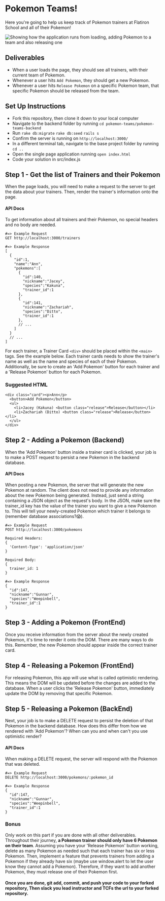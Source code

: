 # Pokemon Teams!

Here you're going to help us keep track of Pokemon trainers at Flatiron School and all of their Pokemon!

![Showing how the application runs from loading, adding Pokemon to a team and also releasing one](/assets/pokemon)

## Deliverables
- When a user loads the page, they should see all trainers, with their current team of Pokemon.
- Whenever a user hits `Add Pokemon`, they should get a new Pokemon.
- Whenever a user hits `Release Pokemon` on a specific Pokemon team, that specific Pokemon should be released from the team.

## Set Up Instructions
- Fork this repository, then clone it down to your local computer
- Navigate to the backend folder by running ```cd pokemon-teams/pokemon-teams-backend```
- Run ```rake db:migrate``` ```rake db:seed``` ```rails s```
- Confirm the server is running on ```http://localhost:3000/```
- In a different terminal tab, navigate to the base project folder by running ```cd ..```
- Open the single page application running ```open index.html```
- Code your solution in src/index.js

## Step 1 - Get the list of Trainers and their Pokemon
When the page loads, you will need to make a request to the server to get the data about your trainers. Then, render the trainer's information onto the page.

#### API Docs
To get information about all trainers and their Pokemon, no special headers and no body are needed.

```
#=> Example Request
GET http://localhost:3000/trainers

#=> Example Response
[
  {
    "id":1,
    "name":"Ann",
    "pokemons":[
      {
        "id":140,
        "nickname":"Jacey",
        "species":"Kakuna",
        "trainer_id":1
      },
      {
        "id":141,
        "nickname":"Zachariah",
        "species":"Ditto",
        "trainer_id":1
      },
      // ...
    ]
  }
  // ...
]
```

For each trainer, a Trainer Card `<div>` should be placed within the `<main>` tags. See the example below. Each trainer cards needs to show the trainer's name as well as the name and species of each of their Pokemon. Additionally, be sure to create an 'Add Pokemon' button for each trainer and a 'Release Pokemon' button for each Pokemon.

### Suggested HTML
```
<div class="card"><p>Ann</p>
  <button>Add Pokemon</button>
  <ul>
    <li>Jacey (Kakuna) <button class="release">Release</button></li>
    <li>Zachariah (Ditto) <button class="release">Release</button></li>
  </ul>
</div>
```

## Step 2 - Adding a Pokemon (Backend)

When the 'Add Pokemon' button inside a trainer card is clicked, your job is to make a POST request to persist a new Pokemon in the backend database.

#### API Docs
When posting a new Pokemon, the server that will generate the new Pokemon at random. The client does not need to provide any information about the new Pokemon being generated. Instead, just send a string containing a JSON object as the request's body. In the JSON, make sure the trainer_id key has the value of the trainer you want to give a new Pokemon to. This will tell your newly-created Pokemon which trainer it belongs to (remember database associations?😱).

```
#=> Example Request
POST http://localhost:3000/pokemons

Required Headers:
{
  'Content-Type': 'application/json'
}

Required Body:
{
  trainer_id: 1
}

#=> Example Response
{
  "id":147,
  "nickname":"Gunnar",
  "species":"Weepinbell",
  "trainer_id":1
}
```

## Step 3 - Adding a Pokemon (FrontEnd)

Once you receive information from the server about the newly created Pokemon, it's time to render it onto the DOM. There are many ways to do this. Remember, the new Pokemon should appear inside the correct trainer card.

## Step 4 - Releasing a Pokemon (FrontEnd)

For releasing Pokemon, this app will use what is called optimistic rendering. This means the DOM will be updated before the changes are added to the database. When a user clicks the 'Release Pokemon' button, immediately update the DOM by removing that specific Pokemon.

## Step 5 - Releasing a Pokemon (BackEnd)
Next, your job is to make a DELETE request to persist the deletion of that Pokemon in the backend database. How does this differ from how we rendered with 'Add Pokemon'? When can you and when can't you use optimistic render?

#### API Docs
When making a DELETE request, the server will respond with the Pokemon that was deleted.
```
#=> Example Request
DELETE http://localhost:3000/pokemons/:pokemon_id

#=> Example Response
{
  "id":147,
  "nickname":"Gunnar",
  "species":"Weepinbell",
  "trainer_id":1
}
```

### Bonus
Only work on this part if you are done with all other deliverables. Throughout their journey, **a Pokemon trainer should only have 6 Pokemon on their team**. Assuming you have your 'Release Pokemon' button working, delete as many Pokemon as needed such that each trainer has six or less Pokemon. Then, implement a feature that prevents trainers from adding a Pokemon if they already have six (maybe use window.alert to let the user know they cannot add a Pokemon). Therefore, if they want to add another Pokemon, they must release one of their Pokemon first.

#### Once you are done, git add, commit, and push your code to your forked repository, Then slack you lead instructor and TCFs the url to your forked repository.
